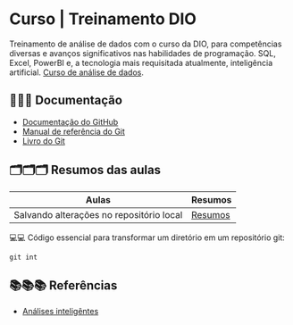# Curso | Treinamento DIO

Treinamento de análise de dados com o curso da DIO, para competências diversas e avanços significativos nas habilidades de programação. SQL, Excel, PowerBI e, a tecnologia mais requisitada atualmente, inteligência artificial. [Curso de análise de dados](https://www.dio.me/).

## 📜📜📜 Documentação
- [Documentação do GitHub](https://docs.github.com/pt)
- [Manual de referência do Git](https://git-scm.com/docs)
- [Livro do Git](https://git-scm.com/book/en/v2)

## 🗂🗂🗂 Resumos das aulas

| Aulas | Resumos |
| ----- | ------- |
| Salvando alterações no repositório local | [Resumos]() |

💻💻 Código essencial para transformar um diretório em um repositório git:

```
git int
```

## 📚📚📚 Referências
- [Análises inteligêntes]()
